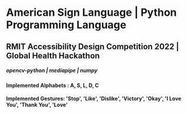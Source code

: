 # American Sign Language | Python Programming Language

## RMIT Accessibility Design Competition 2022 | Global Health Hackathon

##### opencv-python | mediapipe | numpy

#### Implemented Alphabets : A, S, L, D, C
#### Implemented Gestures: 'Stop', 'Like', 'Dislike', 'Victory', 'Okay', 'I Love You', 'Thank You', 'Love'
